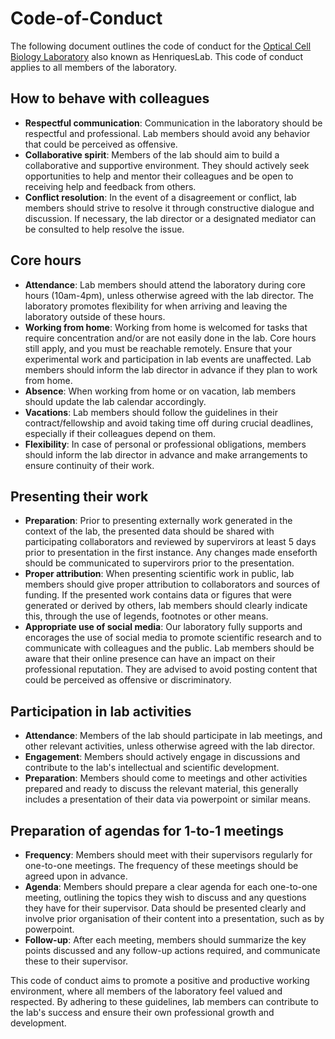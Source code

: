 # Code-of-Conduct

The following document outlines the code of conduct for the [Optical Cell Biology Laboratory](https://henriqueslab.github.io/) also known as HenriquesLab. This code of conduct applies to all members of the laboratory.

## How to behave with colleagues

- **Respectful communication**: Communication in the laboratory should be respectful and professional. Lab members should avoid any behavior that could be perceived as offensive.
- **Collaborative spirit**: Members of the lab should aim to build a collaborative and supportive environment. They should actively seek opportunities to help and mentor their colleagues and be open to receiving help and feedback from others.
- **Conflict resolution**: In the event of a disagreement or conflict, lab members should strive to resolve it through constructive dialogue and discussion. If necessary, the lab director or a designated mediator can be consulted to help resolve the issue.

## Core hours

- **Attendance**: Lab members should attend the laboratory during core hours (10am-4pm), unless otherwise agreed with the lab director. The laboratory promotes flexibility for when arriving and leaving the laboratory outside of these hours.
- **Working from home**: Working from home is welcomed for tasks that require concentration and/or are not easily done in the lab. Core hours still apply, and you must be reachable remotely. Ensure that your experimental work and participation in lab events are unaffected. Lab members should inform the lab director in advance if they plan to work from home.
- **Absence**: When working from home or on vacation, lab members should update the lab calendar accordingly.
- **Vacations**: Lab members should follow the guidelines in their contract/fellowship and avoid taking time off during crucial deadlines, especially if their colleagues depend on them.
- **Flexibility**: In case of personal or professional obligations, members should inform the lab director in advance and make arrangements to ensure continuity of their work.

## Presenting their work

- **Preparation**: Prior to presenting externally work generated in the context of the lab, the presented data should be shared with participating collaborators and reviewed by supervirors at least 5 days prior to presentation in the first instance. Any changes made enseforth should be communicated to supervirors prior to the presentation.
- **Proper attribution**: When presenting scientific work in public, lab members should give proper attribution to collaborators and sources of funding. If the presented work contains data or figures that were generated or derived by others, lab members should clearly indicate this, through the use of legends, footnotes or other means.
- **Appropriate use of social media**: Our laboratory fully supports and encorages the use of social media to promote scientific research and to communicate with colleagues and the public. Lab members should be aware that their online presence can have an impact on their professional reputation. They are advised to avoid posting content that could be perceived as offensive or discriminatory.

## Participation in lab activities

- **Attendance**: Members of the lab should participate in lab meetings, and other relevant activities, unless otherwise agreed with the lab director.
- **Engagement**: Members should actively engage in discussions and contribute to the lab's intellectual and scientific development.
- **Preparation**: Members should come to meetings and other activities prepared and ready to discuss the relevant material, this generally includes a presentation of their data via powerpoint or similar means.

## Preparation of agendas for 1-to-1 meetings

- **Frequency**: Members should meet with their supervisors regularly for one-to-one meetings. The frequency of these meetings should be agreed upon in advance.
- **Agenda**: Members should prepare a clear agenda for each one-to-one meeting, outlining the topics they wish to discuss and any questions they have for their supervisor. Data should be presented clearly and involve prior organisation of their content into a presentation, such as by powerpoint.
- **Follow-up**: After each meeting, members should summarize the key points discussed and any follow-up actions required, and communicate these to their supervisor.

This code of conduct aims to promote a positive and productive working environment, where all members of the laboratory feel valued and respected. By adhering to these guidelines, lab members can contribute to the lab's success and ensure their own professional growth and development.
